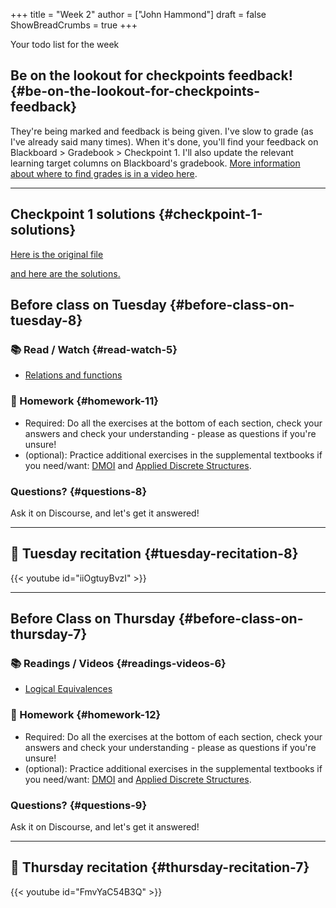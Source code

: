 +++
title = "Week 2"
author = ["John Hammond"]
draft = false
ShowBreadCrumbs = true
+++

Your todo list for the week
<!--more-->


## Be on the lookout for checkpoints feedback! {#be-on-the-lookout-for-checkpoints-feedback}

They're being marked and feedback is being given. I've slow to grade (as
I've already said many times). When it's done, you'll find your feedback
on Blackboard &gt; Gradebook &gt; Checkpoint 1. I'll also update the relevant
learning target columns on Blackboard's gradebook.
[More information about where to find grades is in a video here](https://youtu.be/cjoz2SwNo70).

---


## Checkpoint 1 solutions {#checkpoint-1-solutions}

[Here is the original file](https://nextcloud.math.wichita.edu/index.php/s/nbTNeedxHfxqCXA)

[and here are the solutions.](https://nextcloud.math.wichita.edu/index.php/s/kwN3Nz664zBsSeR)


## Before class on Tuesday {#before-class-on-tuesday-8}


### 📚 Read / Watch {#read-watch-5}

-   [Relations
    and functions](https://www.math.wichita.edu/~hammond/class-notes/sec_relationsfunctions.html)


### 📝 Homework {#homework-11}

-   Required: Do all the exercises at the bottom of each section, check
    your answers and check your understanding - please as questions if
    you're unsure!
-   (optional): Practice additional exercises in the supplemental
    textbooks if you need/want:
    [DMOI](http://discrete.openmathbooks.org/dmoi3/) and
    [Applied
    Discrete Structures](http://faculty.uml.edu/klevasseur/ads/index-ads.html).


### Questions? {#questions-8}

Ask it on Discourse, and let's get it answered!

---


## 🎥 Tuesday recitation {#tuesday-recitation-8}

{{< youtube id="iiOgtuyBvzI" >}}

---


## Before Class on Thursday {#before-class-on-thursday-7}


### 📚 Readings / Videos {#readings-videos-6}

-   [Logical
    Equivalences](https://www.math.wichita.edu/~hammond/class-notes/section-logic-equivalences.html)


### 📝 Homework {#homework-12}

-   Required: Do all the exercises at the bottom of each section, check
    your answers and check your understanding - please as questions if
    you're unsure!
-   (optional): Practice additional exercises in the supplemental
    textbooks if you need/want:
    [DMOI](http://discrete.openmathbooks.org/dmoi3/) and
    [Applied
    Discrete Structures](http://faculty.uml.edu/klevasseur/ads/index-ads.html).


### Questions? {#questions-9}

Ask it on Discourse, and let's get it answered!

---


## 🎥 Thursday recitation {#thursday-recitation-7}

{{< youtube id="FmvYaC54B3Q" >}}
